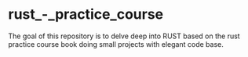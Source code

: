 # rust_-_practice_course
The goal of this repository is to delve deep into RUST based on the rust practice course book doing small projects with elegant code base.

